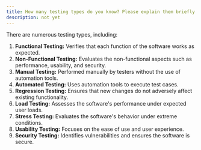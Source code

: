 ```yaml
---
title: How many testing types do you know? Please explain them briefly.
description: not yet
---
```

There are numerous testing types, including:
<ol>
<li><strong>Functional Testing:</strong> Verifies that each function of the software works as expected.</li>
<li><strong>Non-Functional Testing:</strong> Evaluates the non-functional aspects such as performance, usability, and security.</li>
<li><strong>Manual Testing:</strong> Performed manually by testers without the use of automation tools.</li>
<li><strong>Automated Testing:</strong> Uses automation tools to execute test cases.</li>
<li><strong>Regression Testing:</strong> Ensures that new changes do not adversely affect existing functionality.</li>
<li><strong>Load Testing:</strong> Assesses the software's performance under expected user loads.</li>
<li><strong>Stress Testing:</strong> Evaluates the software's behavior under extreme conditions.</li>
<li><strong>Usability Testing:</strong> Focuses on the ease of use and user experience.</li>
<li><strong>Security Testing:</strong> Identifies vulnerabilities and ensures the software is secure.</li>
</ol>
